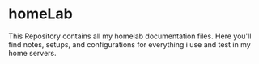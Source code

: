 # homeLab
This Repository contains all my homelab documentation files. Here you'll find notes, setups, and configurations for everything i use and test in my home servers.
